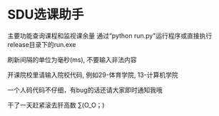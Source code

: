 # SDU选课助手
主要功能查询课程和监视课余量
通过“python run.py"运行程序或直接执行release目录下的run.exe

刷新间隔的单位为毫秒(ms), 不要输入非法内容

开课院校里请输入院校代码, 例如29-体育学院, 13-计算机学院

一个人码代码不仔细，有bug的话还请大家即时通知我哦

干了一天赶紧滚去肝高数
∑(O_O；)
